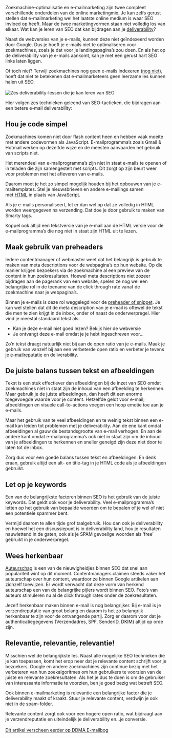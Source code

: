 Zoekmachine-optimalisatie en e-mailmarketing zijn twee compleet
verschillende onderdelen van de online marketingmix. Je kan zelfs gerust
stellen dat e-mailmarketing wel het laatste online medium is waar SEO
invloed op heeft. Maar de twee marketingvormen staan niet volledig los
van elkaar. Wat kan je leren van SEO dat kan bijdragen aan
je [deliverability](http://www.copernica.com/nl/over-ons/nieuws/deliverability-hoe-zorg-ik-voor-een-vaste-plek-in-de-inbox)? 

Naast de webversies van je e-mails, kunnen deze niet geïndexeerd worden
door Google. Dus je hoeft je e-mails niet te optimaliseren voor
zoekmachines, zoals je dat voor je landingspagina’s zou doen. En als het
op de deliverability van je e-mails aankomt, kan je met een gerust hart
SEO links laten liggen.

Of toch niet? Terwijl zoekmachines nog geen e-mails indexeren ([nog
niet](http://www.webpronews.com/so-do-you-want-google-to-use-your-personal-email-in-search-results-2012-08)),
hoeft dat niet te betekenen dat e-mailmarketeers geen leerzame les
kunnen halen uit SEO.\
\
![Zes deliverability-lessen die je kan leren van
SEO](http://pic.vicinity.nl/127/0/115903/email-deliverability-seo-copernica.png "Zes deliverability-lessen die je kan leren van SEO")

Hier volgen zes technieken geleend van SEO-tactieken, die bijdragen aan
een betere e-mail deliverability:

Hou je code simpel
------------------

Zoekmachines komen niet door flash content heen en hebben vaak moeite
met andere codevormen als JavaScript. E-mailprogramma’s zoals Gmail &
Hotmail werken op dezelfde wijze en de meesten aanvaarden het gebruik
van scripts niet.

Het merendeel van e-mailprogramma’s zijn niet in staat e-mails te openen
of in teladen die zijn samengestelt met scripts. Dit zorgt op zijn beurt
weer voor problemen met het afleveren van e-mails.

Daarom moet je het zo simpel mogelijk houden bij het opbouwen van je
e-mailtemplates. Stel je nieuwsbrieven en andere e-mailings samen
met [HTML](./html-newsletter-design-some-important-guidelines.md) in
plaats van JavaScript.

Als je e-mails personaliseert, let er dan wel op dat ze volledig in HTML
worden weergegeven na verzending. Dat doe je door gebruik te maken van
Smarty tags.

Koppel ook altijd een tekstversie van je e-mail aan de HTML versie voor
de e-mailprogramma’s die nog niet in staat zijn HTML uit te lezen.

Maak gebruik van preheaders
---------------------------

Iedere contentmanager of webmaster weet dat het belangrijk is gebruik te
maken van meta descriptions voor de webpagina’s op hun website. Op die
manier krijgen bezoekers via de zoekmachine al een preview van de
content in hun zoekresultaten. Hoewel meta descriptions niet zozeer
bijdragen aan de pagerank van een website, spelen ze nog wel een
belangrijke rol in de toename van de click through rate vanaf de
zoekmachine naar je webpagina’s.

Binnen je e-mails is deze rol weggelegd voor de [preheader of
snippet](./pre-header-or-snippet-the-reinforcement-of-your-subject-line.md).
Je kan wel stellen dat dit de meta description van je e-mail is oftewel
de tekst die men te zien krijgt in de inbox, onder of naast de
onderwerpregel. Hier vind je meestal standaard tekst als:

-   Kan je deze e-mail niet goed lezen? Bekijk hier de webversie
-   Je ontvangt deze e-mail omdat je je hebt ingeschreven voor…

Zo’n tekst draagt natuurlijk niet bij aan de open ratio van je e-mails.
Maak je gebruik van vanzelf bij aan een verbeterde open ratio en
verbeter je tevens
je [e-mailreputatie](./how-to-build-up-your-email-reputation.md) en
deliverability.

De juiste balans tussen tekst en afbeeldingen
---------------------------------------------

Tekst is een stuk effectiever dan afbeeldingen bij de inzet van SEO
omdat zoekmachines niet in staat zijn de inhoud van een afbeelding te
herkennen. Maar gebruik je de juiste afbeeldingen, dan heeft dit een
enorme toegevoegde waarde voor je content. Hetzelfde geldt voor e-mail;
afbeeldingen en visuele call-to-actions voegen een hoop emotie toe aan
je e-mails.

Maar het gebruik van te veel afbeeldingen en te weinig tekst binnen een
e-mail kan leiden tot problemen met je deliverability. Aan de ene kant
omdat afbeeldingen al gauw de bestandsgrootte van e-mail verhogen. En
aan de andere kant omdat e-mailprogramma’s ook niet in staat zijn om de
inhoud van je afbeeldingen te herkennen en sneller geneigd zijn deze
niet door te laten tot de inbox.

Zorg dus voor een goede balans tussen tekst en afbeeldingen. En denk
eraan, gebruik altijd een alt- en title-tag in je HTML code als je
afbeeldingen gebruikt.

Let op je keywords
------------------

Een van de belangrijkste factoren binnen SEO is het gebruik van de
juiste keywords. Dat geldt ook voor je deliverability. Veel
e-mailprogramma’s letten op het gebruik van bepaalde woorden om te
bepalen of je wel of niet een potentiele spammer bent.

Vermijd daarom te allen tijde grof taalgebruik. Hou dan ook je
deliverability en hoewel het een discussiepunt is in deliverability
land, hou je resultaten nauwlettend in de gaten, ook als je SPAM
gevoelige woorden als ‘free’ gebruikt in je onderwerpregel.

Wees herkenbaar
---------------

[Auteurschap](http://www.karelgeenen.nl/16/authorship-markup-bevestig-dat-jij-de-auteur-bent/) is
een van de nieuwigheidjes binnen SEO dat snel aan populariteit wint op
dit moment. Contentmanagers claimen steeds vaker het auteurschap over
hun content, waardoor ze binnen Google artikelen aan zichzelf toewijzen.
Er wordt verwacht dat deze vorm van herkend auteurschap een van de
belangrijke pijlers wordt binnen SEO. Foto’s van auteurs stimuleren nu
al de click through rates onder de zoekresultaten.

Jezelf herkenbaar maken binnen e-mail is nog belangrijker. Bij e-mail is
je verzendreputatie van groot belang en daarom is het zo belangrijk
herkenbaar te zijn voor de ontvangende partij. Zorg er daarom voor dat
je authenticatiegegevens (Verzendadres, SPF, SenderID, DKIM) altijd op
orde zijn.

Relevantie, relevantie, relevantie!
-----------------------------------

Misschien wel de belangrijkste les. Naast alle mogelijke SEO technieken
die je kan toepassen, komt het erop neer dat je relevante content
schrijft voor je bezoekers. Google en andere zoekmachines zijn continue
bezig met het verbeteren van hun zoekalgoritmes om hun gebruikers te
voorzien van de juiste en relevante zoekresultaten. Als het je dus te
doen is om de gebruiker van interessante informatie te voorzien, ben je
goed bezig wat betreft SEO.

Ook binnen e-mailmarketing is relevantie een belangrijke factor die je
deliverability maakt of kraakt. Stuur je relevante content, verdwijn je
ook niet in de spam-folder.

Relevante content zorgt ook voor een hogere open ratio, wat bijdraagt
aan je verzendreputatie en uiteindelijk je deliverability en…je
conversie.\
\
[Dit artikel verscheen eerder op DDMA
E-mailbog](http://ddma.nl/emailblog/zes-deliverability-lessen-die-je-kan-leren-van-seo/)
